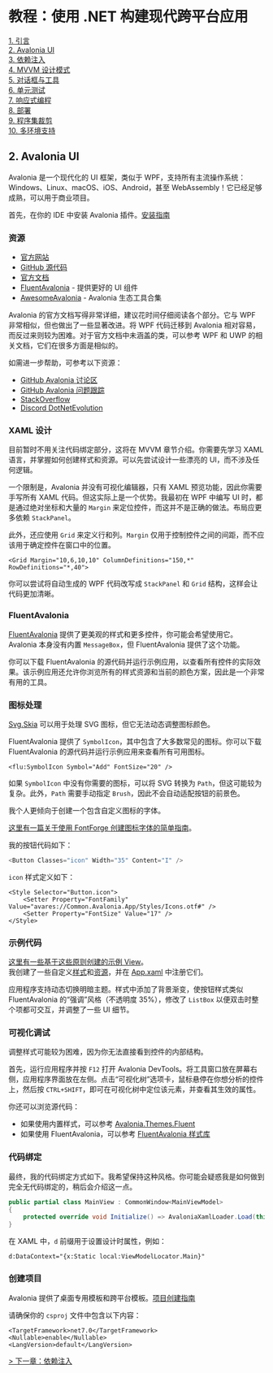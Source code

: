 # 教程：使用 .NET 构建现代跨平台应用

[1. 引言](README.md)  
[2. Avalonia UI](2_Avalonia.md)  
[3. 依赖注入](3_DependencyInjection.md)  
[4. MVVM 设计模式](4_MVVM.md)  
[5. 对话框与工具](5_DialogsTools.md)  
[6. 单元测试](6_UnitTesting.md)  
[7. 响应式编程](7_Reactive.md)  
[8. 部署](8_Deployment.md)  
[9. 程序集裁剪](9_AssemblyTrimming.md)  
[10. 多环境支持](10_MultipleEnvironments.md)  

## 2. Avalonia UI

Avalonia 是一个现代化的 UI 框架，类似于 WPF，支持所有主流操作系统：Windows、Linux、macOS、iOS、Android，甚至 WebAssembly！它已经足够成熟，可以用于商业项目。

首先，在你的 IDE 中安装 Avalonia 插件。[安装指南](https://docs.avaloniaui.net/docs/next/get-started/set-up-an-editor)

### 资源

- [官方网站](https://avaloniaui.net/)  
- [GitHub 源代码](https://github.com/AvaloniaUI/Avalonia)  
- [官方文档](https://docs.avaloniaui.net/)  
- [FluentAvalonia](https://github.com/amwx/FluentAvalonia) - 提供更好的 UI 组件  
- [AwesomeAvalonia](https://github.com/AvaloniaCommunity/awesome-avalonia) - Avalonia 生态工具合集  

Avalonia 的官方文档写得非常详细，建议花时间仔细阅读各个部分。它与 WPF 非常相似，但也做出了一些显著改进。将 WPF 代码迁移到 Avalonia 相对容易，而反过来则较为困难。对于官方文档中未涵盖的类，可以参考 WPF 和 UWP 的相关文档，它们在很多方面是相似的。

如需进一步帮助，可参考以下资源：
- [GitHub Avalonia 讨论区](https://github.com/AvaloniaUI/Avalonia/discussions)  
- [GitHub Avalonia 问题跟踪](https://github.com/AvaloniaUI/Avalonia/issues)  
- [StackOverflow](https://stackoverflow.com/)  
- [Discord DotNetEvolution](https://discord.com/invite/HSuhTyG)  

### XAML 设计

目前暂时不用关注代码绑定部分，这将在 MVVM 章节介绍。你需要先学习 XAML 语言，并掌握如何创建样式和资源。可以先尝试设计一些漂亮的 UI，而不涉及任何逻辑。

一个限制是，Avalonia 并没有可视化编辑器，只有 XAML 预览功能，因此你需要手写所有 XAML 代码。但这实际上是一个优势。我最初在 WPF 中编写 UI 时，都是通过绝对坐标和大量的 `Margin` 来定位控件，而这并不是正确的做法。布局应更多依赖 `StackPanel`。

此外，还应使用 `Grid` 来定义行和列。`Margin` 仅用于控制控件之间的间距，而不应该用于确定控件在窗口中的位置。

```xaml
<Grid Margin="10,6,10,10" ColumnDefinitions="150,*" RowDefinitions="*,40">
```

你可以尝试将自动生成的 WPF 代码改写成 `StackPanel` 和 `Grid` 结构，这样会让代码更加清晰。

### FluentAvalonia

[FluentAvalonia](https://github.com/amwx/FluentAvalonia) 提供了更美观的样式和更多控件，你可能会希望使用它。Avalonia 本身没有内置 `MessageBox`，但 FluentAvalonia 提供了这个功能。

你可以下载 FluentAvalonia 的源代码并运行示例应用，以查看所有控件的实际效果。该示例应用还允许你浏览所有的样式资源和当前的颜色方案，因此是一个非常有用的工具。

### 图标处理

[Svg.Skia](https://github.com/wieslawsoltes/Svg.Skia) 可以用于处理 SVG 图标，但它无法动态调整图标颜色。

FluentAvalonia 提供了 `SymbolIcon`，其中包含了大多数常见的图标。你可以下载 FluentAvalonia 的源代码并运行示例应用来查看所有可用图标。

```xaml
<flu:SymbolIcon Symbol="Add" FontSize="20" />
```

如果 `SymbolIcon` 中没有你需要的图标，可以将 SVG 转换为 `Path`，但这可能较为复杂。此外，`Path` 需要手动指定 `Brush`，因此不会自动适配按钮的前景色。

我个人更倾向于创建一个包含自定义图标的字体。

[这里有一篇关于使用 FontForge 创建图标字体的简单指南](https://mohammedraji.github.io/posts/The-Definitive-guide-to-create-an-icon-font/)。

我的按钮代码如下：
```c#
<Button Classes="icon" Width="35" Content="I" />
```

`icon` 样式定义如下：
```xaml
<Style Selector="Button.icon">
    <Setter Property="FontFamily" Value="avares://Common.Avalonia.App/Styles/Icons.otf#" />
    <Setter Property="FontSize" Value="17" />
</Style>
```

### 示例代码

[这里有一些基于这些原则创建的示例 View](https://github.com/mysteryx93/HanumanInstituteApps/tree/master/Src/App.Converter432Hz/Converter432Hz/Views)。  
我创建了一些自定义[样式](https://github.com/mysteryx93/HanumanInstituteApps/blob/master/Src/Apps/Styles/CommonStyles.axaml)和[资源](https://github.com/mysteryx93/HanumanInstituteApps/blob/master/Src/Apps/Styles/CommonResources.axaml)，并在 [App.xaml](https://github.com/mysteryx93/HanumanInstituteApps/blob/master/Src/App.Converter432Hz/Converter432Hz/App.axaml) 中注册它们。

应用程序支持动态切换明暗主题。样式中添加了背景渐变，使按钮样式类似 FluentAvalonia 的“强调”风格（不透明度 35%），修改了 `ListBox` 以便双击时整个项都可交互，并调整了一些 UI 细节。

### 可视化调试

调整样式可能较为困难，因为你无法直接看到控件的内部结构。

首先，运行应用程序并按 `F12` 打开 Avalonia DevTools。将工具窗口放在屏幕右侧，应用程序界面放在左侧。点击“可视化树”选项卡，鼠标悬停在你想分析的控件上，然后按 `CTRL+SHIFT`，即可在可视化树中定位该元素，并查看其生效的属性。

你还可以浏览源代码：
- 如果使用内置样式，可以参考 [Avalonia.Themes.Fluent](https://github.com/AvaloniaUI/Avalonia/tree/master/src/Avalonia.Themes.Fluent)
- 如果使用 FluentAvalonia，可以参考 [FluentAvalonia 样式库](https://github.com/amwx/FluentAvalonia/tree/master/src/FluentAvalonia/Styling)

### 代码绑定

最终，我的代码绑定方式如下。我希望保持这种风格。你可能会疑惑我是如何做到完全无代码绑定的，稍后会介绍这一点。

```c#
public partial class MainView : CommonWindow<MainViewModel>
{
    protected override void Initialize() => AvaloniaXamlLoader.Load(this);
}
```

在 XAML 中，`d` 前缀用于设置设计时属性，例如：

```xaml
d:DataContext="{x:Static local:ViewModelLocator.Main}"
```

### 创建项目

Avalonia 提供了桌面专用模板和跨平台模板。[项目创建指南](https://docs.avaloniaui.net/docs/next/get-started/test-drive/create-a-project)

请确保你的 `csproj` 文件中包含以下内容：

```
<TargetFramework>net7.0</TargetFramework>
<Nullable>enable</Nullable>
<LangVersion>default</LangVersion>
```

[> 下一章：依赖注入](3_DependencyInjection.md)